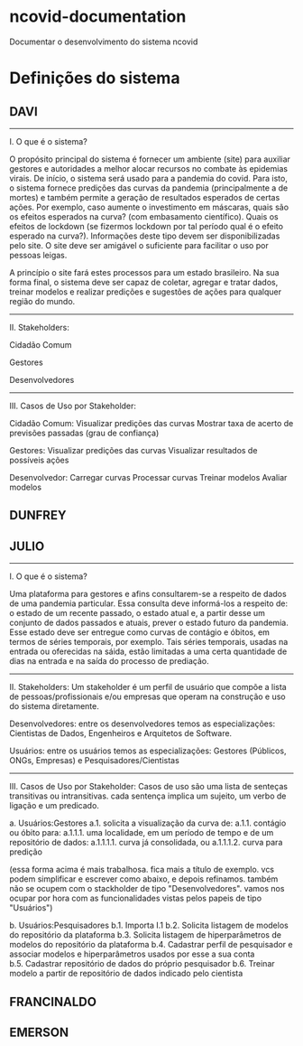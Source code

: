 # ncovid-documentation

Documentar o desenvolvimento do sistema ncovid

# Definições do sistema

## DAVI

--------
I. O que é o sistema?

O propósito principal do sistema é fornecer um ambiente (site) para auxiliar gestores e autoridades a melhor alocar recursos no combate às epidemias virais. De início, o sistema será usado para a pandemia do covid. Para isto, o sistema fornece predições das curvas da pandemia (principalmente a de mortes) e também permite a geração de resultados esperados de certas ações. Por exemplo, caso aumente o investimento em máscaras, quais são os efeitos esperados na curva? (com embasamento científico). Quais os efeitos de lockdown (se fizermos lockdown por tal período qual é o efeito esperado na curva?). Informações deste tipo devem ser disponibilizadas pelo site. O site deve ser amigável o suficiente para facilitar o uso por pessoas leigas.

A princípio o site fará estes processos para um estado brasileiro. Na sua forma final, o sistema deve ser capaz de coletar, agregar e tratar dados, treinar modelos e realizar predições e sugestões de ações para qualquer região do mundo.


--------
II.  Stakeholders:

Cidadão Comum

Gestores

Desenvolvedores

--------
III.  Casos de Uso por Stakeholder:

Cidadão Comum:
Visualizar predições das curvas
Mostrar taxa de acerto de previsões passadas (grau de confiança)

Gestores:
Visualizar predições das curvas
Visualizar resultados de possíveis ações

Desenvolvedor:
Carregar curvas
Processar curvas
Treinar modelos
Avaliar modelos


## DUNFREY

## JULIO

--------
I. O que é o sistema?

Uma plataforma para gestores e afins consultarem-se a respeito de dados de uma pandemia particular. Essa consulta deve informá-los a respeito de: o estado de um recente passado, o estado atual e, a partir desse um conjunto de dados passados e atuais, prever o estado futuro da pandemia. Esse estado deve ser entregue como curvas de contágio e óbitos, em termos de séries temporais, por exemplo. Tais séries temporais, usadas na entrada ou oferecidas na sáida, estão limitadas a uma certa quantidade de dias na entrada e na saída do processo de prediação.


--------
II. Stakeholders:
Um stakeholder é um perfil de usuário que compõe a lista de pessoas/profissionais e/ou empresas que operam na construção e uso do sistema diretamente.

Desenvolvedores: entre os desenvolvedores temos as especializações: Cientistas de Dados, Engenheiros e Arquitetos de Software.

Usuários: entre os usuários temos as especializações: Gestores (Públicos, ONGs, Empresas) e Pesquisadores/Cientistas


--------
III. Casos de Uso por Stakeholder:
  Casos de uso são uma lista de senteças transitivas ou intransitivas. cada sentença implica um sujeito, um verbo de ligação e um predicado.

  a. Usuários:Gestores 
  a.1. solicita a visualização da curva de: 
  a.1.1. contágio ou óbito para:
  a.1.1.1. uma localidade, em um período de tempo e de um repositório de dados:
  a.1.1.1.1. curva já consolidada, ou
  a.1.1.1.2. curva para predição
  
  (essa forma acima é mais trabalhosa. fica mais a título de exemplo. vcs podem simplificar e escrever como abaixo, e depois refinamos. também não se ocupem com o stackholder de tipo "Desenvolvedores". vamos nos ocupar por hora com as funcionalidades vistas pelos papeis de tipo "Usuários")
  
  b. Usuários:Pesquisadores 
  b.1. Importa I.1
  b.2. Solicita listagem de modelos do repositório da plataforma
  b.3. Solicita listagem de hiperparâmetros de modelos do repositório da plataforma
  b.4. Cadastrar perfil de pesquisador e associar modelos e hiperparâmetros usados por esse a sua conta  
  b.5. Cadastrar repositório de dados do próprio pesquisador
  b.6. Treinar modelo a partir de repositório de dados indicado pelo cientista

## FRANCINALDO

## EMERSON
